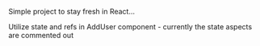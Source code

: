 Simple project to stay fresh in React...

Utilize state and refs in AddUser component - currently the state aspects are commented out